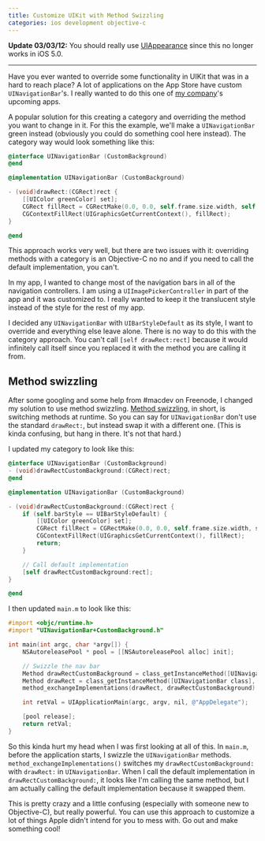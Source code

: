 ```yaml
---
title: Customize UIKit with Method Swizzling
categories: ios development objective-c
---
```


**Update 03/03/12:** You should really use [UIAppearance](https://developer.apple.com/library/ios/#DOCUMENTATION/UIKit/Reference/UIAppearance_Protocol/Reference/Reference.html) since this no longer works in iOS 5.0.

---

Have you ever wanted to override some functionality in UIKit that was in a hard to reach place? A lot of applications on the App Store have custom `UINavigationBar`'s. I really wanted to do this one of [my company](http://tastefulworks.com)'s upcoming apps.

A popular solution for this creating a category and overriding the method you want to change in it. For this the example, we'll make a `UINavigationBar` green instead (obviously you could do something cool here instead). The category way would look something like this:

``` objective-c
@interface UINavigationBar (CustomBackground)
@end
```

``` objective-c
@implementation UINavigationBar (CustomBackground)

- (void)drawRect:(CGRect)rect {
    [[UIColor greenColor] set];
    CGRect fillRect = CGRectMake(0.0, 0.0, self.frame.size.width, self.frame.size.height);
    CGContextFillRect(UIGraphicsGetCurrentContext(), fillRect);
}

@end
```

This approach works very well, but there are two issues with it: overriding methods with a category is an Objective-C no no and if you need to call the default implementation, you can't.

In my app, I wanted to change most of the navigation bars in all of the navigation controllers. I am using a `UIImagePickerController` in part of the app and it was customized to. I really wanted to keep it the translucent style instead of the style for the rest of my app.

I decided any `UINavigationBar` with `UIBarStyleDefault` as its style, I want to override and everything else leave alone. There is no way to do this with the category approach. You can't call `[self drawRect:rect]` because it would infinitely call itself since you replaced it with the method you are calling it from.

## Method swizzling

After some googling and some help from #macdev on Freenode, I changed my solution to use method swizzling. [Method swizzling](http://www.cocoadev.com/index.pl?MethodSwizzling), in short, is switching methods at runtime. So you can say for `UINavigationBar` don't use the standard `drawRect:`, but instead swap it with a different one. (This is kinda confusing, but hang in there. It's not that hard.)

I updated my category to look like this:

``` objective-c
@interface UINavigationBar (CustomBackground)
- (void)drawRectCustomBackground:(CGRect)rect;
@end
```

``` objective-c
@implementation UINavigationBar (CustomBackground)

- (void)drawRectCustomBackground:(CGRect)rect {
    if (self.barStyle == UIBarStyleDefault) {
        [[UIColor greenColor] set];
        CGRect fillRect = CGRectMake(0.0, 0.0, self.frame.size.width, self.frame.size.height);
        CGContextFillRect(UIGraphicsGetCurrentContext(), fillRect);
        return;
    }

    // Call default implementation
    [self drawRectCustomBackground:rect];
}

@end
```

I then updated `main.m` to look like this:

``` objective-c
#import <objc/runtime.h>
#import "UINavigationBar+CustomBackground.h"

int main(int argc, char *argv[]) {
    NSAutoreleasePool * pool = [[NSAutoreleasePool alloc] init];

    // Swizzle the nav bar
    Method drawRectCustomBackground = class_getInstanceMethod([UINavigationBar class], @selector(drawRectCustomBackground:));
    Method drawRect = class_getInstanceMethod([UINavigationBar class], @selector(drawRect:));
    method_exchangeImplementations(drawRect, drawRectCustomBackground);

    int retVal = UIApplicationMain(argc, argv, nil, @"AppDelegate");

    [pool release];
    return retVal;
}
```

So this kinda hurt my head when I was first looking at all of this. In `main.m`, before the application starts, I swizzle the `UINavigationBar` methods. `method_exchangeImplementations()` switches my `drawRectCustomBackground:` with `drawRect:` in
`UINavigationBar`. When I call the default implementation in `drawRectCustomBackground:`, it looks like I'm calling the same method, but I am actually calling the default implementation because it swapped them.

This is pretty crazy and a little confusing (especially with someone new to Objective-C), but really powerful. You can use this approach to customize a lot of things Apple didn't intend for you to mess with. Go out and make something cool!
